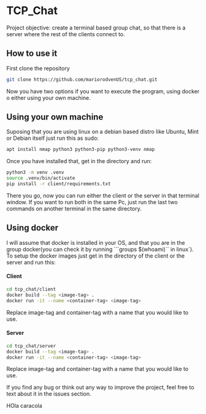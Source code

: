 # TCP_Chat

Project objective: create a terminal based group chat, so that there is a server where the rest of the clients connect to. 

## How to use it

First clone the repository

```bash
git clone https://github.com/mariorodvenUS/tcp_chat.git
```
Now you have two options if you want to execute the program, using docker o either using your own machine.

## Using your own machine
Suposing that you are using linux on a debian based distro like Ubuntu, Mint or Debian itself just run this as sudo:

```bash
apt install nmap python3 python3-pip python3-venv nmap
```

Once you have installed that, get in the directory and run:

```bash
python3 -m venv .venv
source .venv/bin/activate
pip install -r client/requirements.txt
```

There you go, now you can run either the client or the server in that terminal window. If you want to run both in the same Pc, just run the last two commands on another terminal in the same directory.

## Using docker
I will assume that docker is installed in your OS, and that you are in the group docker(you can check it by running ```groups $(whoami)`` in linux`). To setup the docker images just get in the directory of the client or the server and run this:

#### Client

```bash
cd tcp_chat/client
docker build --tag <image-tag> .
docker run -it --name <container-tag> <image-tag>
```
Replace image-tag and container-tag with a name that you would like to use.

#### Server

```bash
cd tcp_chat/server
docker build --tag <image-tag> .
docker run -it --name <container-tag> <image-tag>
```
Replace image-tag and container-tag with a name that you would like to use.

If you find any bug or think out any way to improve the project, feel free to text about it in the issues section.

HOla caracola